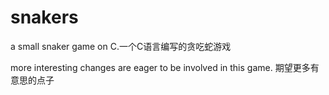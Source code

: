 # snakers
a small snaker game on C.一个C语言编写的贪吃蛇游戏



more interesting changes are eager to be involved in this game. 期望更多有意思的点子
